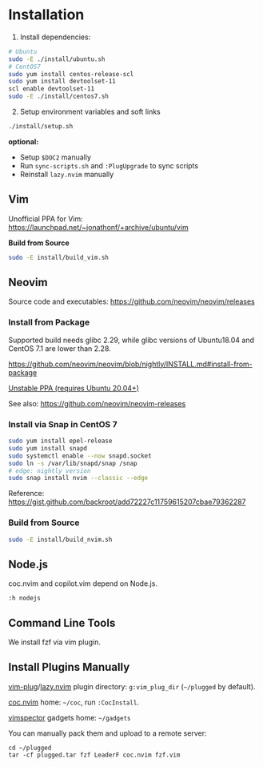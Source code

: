 # Installation

1. Install dependencies:
```bash
# Ubuntu
sudo -E ./install/ubuntu.sh
# CentOS7
sudo yum install centos-release-scl
sudo yum install devtoolset-11
scl enable devtoolset-11
sudo -E ./install/centos7.sh
```

2. Setup environment variables and soft links
```bash
./install/setup.sh
```

**optional:**

- Setup `$DOC2` manually
- Run `sync-scripts.sh` and `:PlugUpgrade` to sync scripts
- Reinstall `lazy.nvim` manually

## Vim

Unofficial PPA for Vim: https://launchpad.net/~jonathonf/+archive/ubuntu/vim

**Build from Source**

```bash
sudo -E install/build_vim.sh
```

## Neovim

Source code and executables: https://github.com/neovim/neovim/releases

### Install from Package

Supported build needs glibc 2.29, while glibc versions of Ubuntu18.04 and CentOS 7.1 are lower than 2.28.

https://github.com/neovim/neovim/blob/nightly/INSTALL.md#install-from-package

[Unstable PPA (requires Ubuntu 20.04+)](https://launchpad.net/~neovim-ppa/+archive/ubuntu/unstable)

See also: https://github.com/neovim/neovim-releases

### Install via Snap in CentOS 7

```bash
sudo yum install epel-release
sudo yum install snapd
sudo systemctl enable --now snapd.socket
sudo ln -s /var/lib/snapd/snap /snap
# edge: nightly version
sudo snap install nvim --classic --edge
```

Reference: https://gist.github.com/backroot/add72227c11759615207cbae79362287

### Build from Source

```bash
sudo -E install/build_nvim.sh
```

## Node.js

coc.nvim and copilot.vim depend on Node.js.

`:h nodejs`

## Command Line Tools

We install fzf via vim plugin.

## Install Plugins Manually

[vim-plug](https://github.com/junegunn/vim-plug)/[lazy.nvim](https://github.com/folke/lazy.nvim) plugin directory:
`g:vim_plug_dir` (`~/plugged` by default).

[coc.nvim](https://github.com/neoclide/coc.nvim) home: `~/coc`, run `:CocInstall`.

[vimspector](https://github.com/puremourning/vimspector) gadgets home: `~/gadgets`

You can manually pack them and upload to a remote server:
```
cd ~/plugged
tar -cf plugged.tar fzf LeaderF coc.nvim fzf.vim
```
